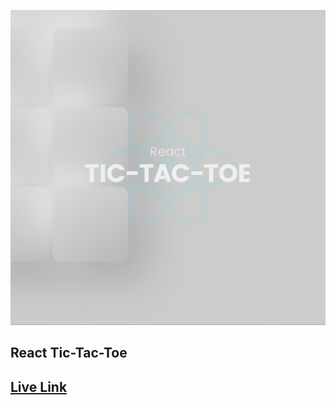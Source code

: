 ![Thumbnail](https://raw.githubusercontent.com/SeadSabanovic/tic-tac-toe/main/src/readme.png)

## React Tic-Tac-Toe

## [Live Link](https://tic-tac-toe-five-murex.vercel.app/)
